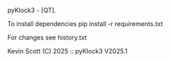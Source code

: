 pyKlock3 - [QT].



To install dependencies pip install -r requirements.txt

For changes see history.txt


Kevin Scott (C) 2025 :: pyKlock3 V2025.1
